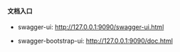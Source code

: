 
#### 文档入口

*  swagger-ui:  http://127.0.0.1:9090/swagger-ui.html

*  swagger-bootstrap-ui: http://127.0.0.1:9090/doc.html

